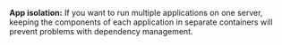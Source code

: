 **App isolation:** If you want to run multiple applications on one server, keeping the components 
of each application in separate containers will prevent problems with dependency management.
